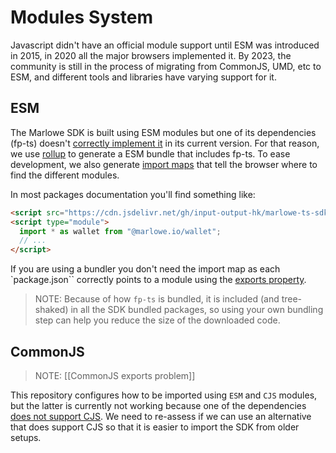 # Modules System

Javascript didn't have an official module support until ESM was introduced in 2015, in 2020 all the major browsers implemented it. By 2023, the community is still in the process of migrating from CommonJS, UMD, etc to ESM, and different tools and libraries have varying support for it.

## ESM

The Marlowe SDK is built using ESM modules but one of its dependencies (fp-ts) doesn't [correctly implement it](https://github.com/gcanti/fp-ts/issues/1777) in its current version. For that reason, we use [rollup](https://rollupjs.org/) to generate a ESM bundle that includes fp-ts. To ease development, we also generate [import maps](https://github.com/WICG/import-maps#import-maps) that tell the browser where to find the different modules.

In most packages documentation you'll find something like:

```html
<script src="https://cdn.jsdelivr.net/gh/input-output-hk/marlowe-ts-sdk@0.3.0-beta-rc2/jsdelivr-npm-importmap.js"></script>
<script type="module">
  import * as wallet from "@marlowe.io/wallet";
  // ...
</script>
```

If you are using a bundler you don't need the import map as each `package.json`` correctly points to a module using the [exports property](https://webpack.js.org/guides/package-exports/).

> NOTE: Because of how `fp-ts` is bundled, it is included (and tree-shaked) in all the SDK bundled packages, so using your own bundling step can help you reduce the size of the downloaded code.

## CommonJS

> NOTE: [[CommonJS exports problem]]

This repository configures how to be imported using `ESM` and `CJS` modules, but the latter is currently not working because one of the dependencies [does not support CJS](https://github.com/spacebudz/lucid#compatibility). We need to re-assess if we can use an alternative that does support CJS so that it is easier to import the SDK from older setups.
